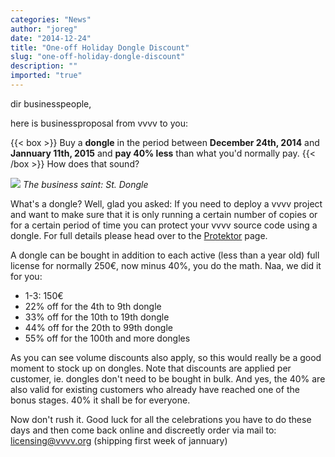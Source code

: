 ```yaml
---
categories: "News"
author: "joreg"
date: "2014-12-24"
title: "One-off Holiday Dongle Discount"
slug: "one-off-holiday-dongle-discount"
description: ""
imported: "true"
---
```



dir businesspeople,

here is businessproposal from vvvv to you: 

{{< box >}}
Buy a **dongle** in the period between **December 24th, 2014** and **Jannuary 11th, 2015** 
and **pay 40% less** than what you'd normally pay. {{< /box >}}
How does that sound?

![](dongle.png)
*The business saint: St. Dongle*

What's a dongle? Well, glad you asked: If you need to deploy a vvvv project and want to make sure that it is only running a certain number of copies or for a certain period of time you can protect your vvvv source code using a dongle. For full details please head over to the [Protektor](https://betadocs.vvvv.org/using-vvvv/protektor.html) page. 

A dongle can be bought in addition to each active (less than a year old) full license for normally 250€, now minus 40%, you do the math. Naa, we did it for you:

* 1-3: 150€
* 22% off for the 4th to 9th dongle
* 33% off for the 10th to 19th dongle
* 44% off for the 20th to 99th dongle
* 55% off for the 100th and more dongles

As you can see volume discounts also apply, so this would really be a good moment to stock up on dongles. Note that discounts are applied per customer, ie. dongles don't need to be bought in bulk. And yes, the 40% are also valid for existing customers who already have reached one of the bonus stages. 40% it shall be for everyone. 

Now don't rush it. Good luck for all the celebrations you have to do these days and then come back online and discreetly order via mail to: licensing@vvvv.org 
(shipping first week of jannuary)
